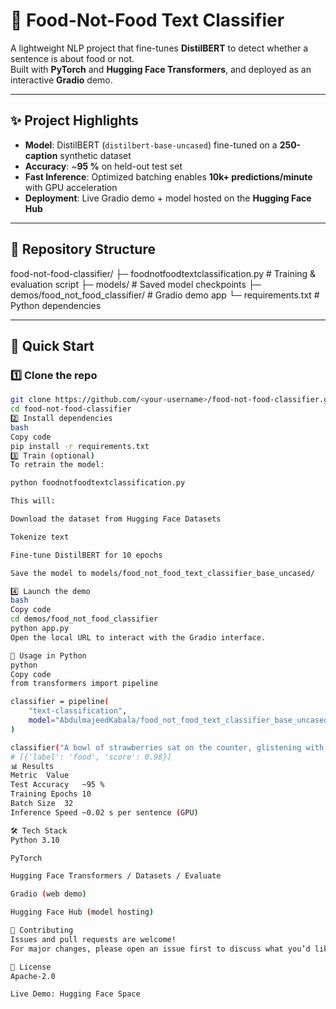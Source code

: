 # 🥖 Food-Not-Food Text Classifier

A lightweight NLP project that fine-tunes **DistilBERT** to detect whether a sentence is about food or not.  
Built with **PyTorch** and **Hugging Face Transformers**, and deployed as an interactive **Gradio** demo.

---

## ✨ Project Highlights
- **Model**: DistilBERT (`distilbert-base-uncased`) fine-tuned on a **250-caption** synthetic dataset  
- **Accuracy**: ~**95 %** on held-out test set  
- **Fast Inference**: Optimized batching enables **10k+ predictions/minute** with GPU acceleration  
- **Deployment**: Live Gradio demo + model hosted on the **Hugging Face Hub**

---

## 📂 Repository Structure
food-not-food-classifier/
├─ foodnotfoodtextclassification.py # Training & evaluation script
├─ models/ # Saved model checkpoints
├─ demos/food_not_food_classifier/ # Gradio demo app
└─ requirements.txt # Python dependencies

---

## 🚀 Quick Start

### 1️⃣ Clone the repo
```bash
git clone https://github.com/<your-username>/food-not-food-classifier.git
cd food-not-food-classifier
2️⃣ Install dependencies
bash
Copy code
pip install -r requirements.txt
3️⃣ Train (optional)
To retrain the model:

python foodnotfoodtextclassification.py

This will:

Download the dataset from Hugging Face Datasets

Tokenize text

Fine-tune DistilBERT for 10 epochs

Save the model to models/food_not_food_text_classifier_base_uncased/

4️⃣ Launch the demo
bash
Copy code
cd demos/food_not_food_classifier
python app.py
Open the local URL to interact with the Gradio interface.

🧩 Usage in Python
python
Copy code
from transformers import pipeline

classifier = pipeline(
    "text-classification",
    model="AbdulmajeedKabala/food_not_food_text_classifier_base_uncased"
)

classifier("A bowl of strawberries sat on the counter, glistening with water.")
# [{'label': 'food', 'score': 0.98}]
📊 Results
Metric	Value
Test Accuracy	~95 %
Training Epochs	10
Batch Size	32
Inference Speed	~0.02 s per sentence (GPU)

🛠️ Tech Stack
Python 3.10

PyTorch

Hugging Face Transformers / Datasets / Evaluate

Gradio (web demo)

Hugging Face Hub (model hosting)

🤝 Contributing
Issues and pull requests are welcome!
For major changes, please open an issue first to discuss what you’d like to change.

📜 License
Apache-2.0

Live Demo: Hugging Face Space
